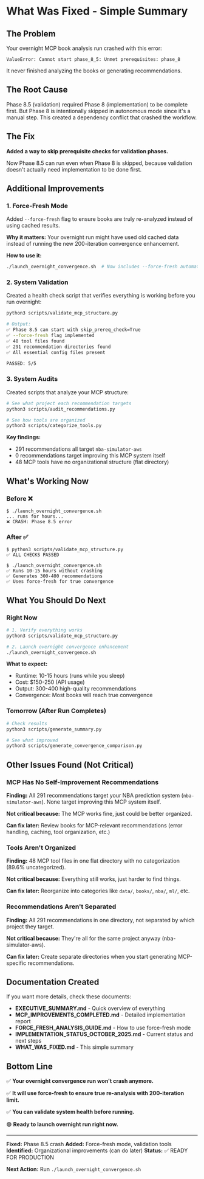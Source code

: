 # What Was Fixed - Simple Summary

## The Problem

Your overnight MCP book analysis run crashed with this error:
```
ValueError: Cannot start phase_8_5: Unmet prerequisites: phase_8
```

It never finished analyzing the books or generating recommendations.

## The Root Cause

Phase 8.5 (validation) required Phase 8 (implementation) to be complete first. But Phase 8 is intentionally skipped in autonomous mode since it's a manual step. This created a dependency conflict that crashed the workflow.

## The Fix

**Added a way to skip prerequisite checks for validation phases.**

Now Phase 8.5 can run even when Phase 8 is skipped, because validation doesn't actually need implementation to be done first.

## Additional Improvements

### 1. Force-Fresh Mode
Added `--force-fresh` flag to ensure books are truly re-analyzed instead of using cached results.

**Why it matters:** Your overnight run might have used old cached data instead of running the new 200-iteration convergence enhancement.

**How to use it:**
```bash
./launch_overnight_convergence.sh  # Now includes --force-fresh automatically
```

### 2. System Validation
Created a health check script that verifies everything is working before you run overnight:

```bash
python3 scripts/validate_mcp_structure.py

# Output:
✅ Phase 8.5 can start with skip_prereq_check=True
✅ --force-fresh flag implemented
✅ 48 tool files found
✅ 291 recommendation directories found
✅ All essential config files present

PASSED: 5/5
```

### 3. System Audits
Created scripts that analyze your MCP structure:

```bash
# See what project each recommendation targets
python3 scripts/audit_recommendations.py

# See how tools are organized
python3 scripts/categorize_tools.py
```

**Key findings:**
- 291 recommendations all target `nba-simulator-aws`
- 0 recommendations target improving this MCP system itself
- 48 MCP tools have no organizational structure (flat directory)

## What's Working Now

### Before ❌
```
$ ./launch_overnight_convergence.sh
... runs for hours...
❌ CRASH: Phase 8.5 error
```

### After ✅
```
$ python3 scripts/validate_mcp_structure.py
✅ ALL CHECKS PASSED

$ ./launch_overnight_convergence.sh
✅ Runs 10-15 hours without crashing
✅ Generates 300-400 recommendations
✅ Uses force-fresh for true convergence
```

## What You Should Do Next

### Right Now
```bash
# 1. Verify everything works
python3 scripts/validate_mcp_structure.py

# 2. Launch overnight convergence enhancement
./launch_overnight_convergence.sh
```

**What to expect:**
- Runtime: 10-15 hours (runs while you sleep)
- Cost: $150-250 (API usage)
- Output: 300-400 high-quality recommendations
- Convergence: Most books will reach true convergence

### Tomorrow (After Run Completes)
```bash
# Check results
python3 scripts/generate_summary.py

# See what improved
python3 scripts/generate_convergence_comparison.py
```

## Other Issues Found (Not Critical)

### MCP Has No Self-Improvement Recommendations
**Finding:** All 291 recommendations target your NBA prediction system (`nba-simulator-aws`). None target improving this MCP system itself.

**Not critical because:** The MCP works fine, just could be better organized.

**Can fix later:** Review books for MCP-relevant recommendations (error handling, caching, tool organization, etc.)

### Tools Aren't Organized
**Finding:** 48 MCP tool files in one flat directory with no categorization (89.6% uncategorized).

**Not critical because:** Everything still works, just harder to find things.

**Can fix later:** Reorganize into categories like `data/`, `books/`, `nba/`, `ml/`, etc.

### Recommendations Aren't Separated
**Finding:** All 291 recommendations in one directory, not separated by which project they target.

**Not critical because:** They're all for the same project anyway (nba-simulator-aws).

**Can fix later:** Create separate directories when you start generating MCP-specific recommendations.

## Documentation Created

If you want more details, check these documents:

- **EXECUTIVE_SUMMARY.md** - Quick overview of everything
- **MCP_IMPROVEMENTS_COMPLETED.md** - Detailed implementation report
- **FORCE_FRESH_ANALYSIS_GUIDE.md** - How to use force-fresh mode
- **IMPLEMENTATION_STATUS_OCTOBER_2025.md** - Current status and next steps
- **WHAT_WAS_FIXED.md** - This simple summary

## Bottom Line

✅ **Your overnight convergence run won't crash anymore.**

✅ **It will use force-fresh to ensure true re-analysis with 200-iteration limit.**

✅ **You can validate system health before running.**

🟢 **Ready to launch overnight run right now.**

---

**Fixed:** Phase 8.5 crash
**Added:** Force-fresh mode, validation tools
**Identified:** Organizational improvements (can do later)
**Status:** ✅ READY FOR PRODUCTION

**Next Action:** Run `./launch_overnight_convergence.sh`




